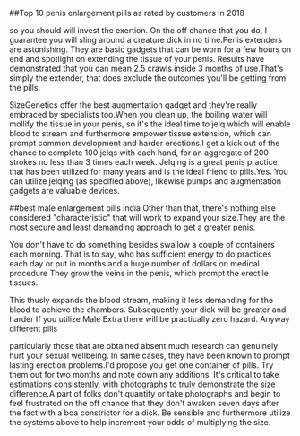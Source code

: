 ##Top 10 penis enlargement pills as rated by customers in 2018

so you should will invest the exertion. On the off chance that you do, I guarantee you will sling around a creature dick in no time.Penis extenders are astonishing. They are basic gadgets that can be worn for a few hours on end and spotlight on extending the tissue of your penis. Results have demonstrated that you can mean 2.5 crawls inside 3 months of use.That's simply the extender, that does exclude the outcomes you'll be getting from the pills. 

SizeGenetics offer the best augmentation gadget and they're really embraced by specialists too.When you clean up, the boiling water will mollify the tissue in your penis, so it's the ideal time to jelq which will enable blood to stream and furthermore empower tissue extension, which can prompt common development and harder erections.I get a kick out of the chance to complete 100 jelqs with each hand, for an aggregate of 200 strokes no less than 3 times each week. Jelqing is a great penis practice that has been utilized for many years and is the ideal friend to pills.Yes. You can utilize jelqing (as specified above), likewise pumps and augmentation gadgets are valuable devices. 

##best male enlargement pills india Other than that, there's nothing else considered "characteristic" that will work to expand your size.They are the most secure and least demanding approach to get a greater penis. 

You don't have to do something besides swallow a couple of containers each morning. That is to say, who has sufficient energy to do practices each day or put in months and a huge number of dollars on medical procedure They grow the veins in the penis, which prompt the erectile tissues.

This thusly expands the blood stream, making it less demanding for the blood to achieve the chambers. Subsequently your dick will be greater and harder If you utilize Male Extra there will be practically zero hazard. Anyway different pills

particularly those that are obtained absent much research can genuinely hurt your sexual wellbeing. In same cases, they have been known to prompt lasting erection problems.I'd propose you get one container of pills. Try them out for two months and note down any additions. It's critical to take estimations consistently, with photographs to truly demonstrate the size difference.A part of folks don't quantify or take photographs and begin to feel frustrated on the off chance that they don't awaken seven days after the fact with a boa constrictor for a dick. Be sensible and furthermore utilize the systems above to help increment your odds of multiplying the size.
